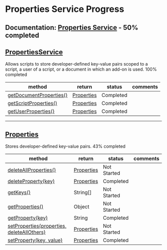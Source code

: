 # Properties Service Progress
**Documentation:** [Properties Service](https://developers.google.com/apps-script/reference/properties) - 50% completed
---
## [PropertiesService](https://developers.google.com/apps-script/reference/properties/properties-service)
Allows scripts to store developer-defined key-value pairs scoped to a script, a user of a script, or a document in which an add-on is used.
100% completed

| method | return | status | comments |
| --- | --- | --- | --- |
| [getDocumentProperties()](https://developers.google.com/apps-script/reference/properties/properties-service#getDocumentProperties()) | [Properties](#properties) | Completed | |
| [getScriptProperties()](https://developers.google.com/apps-script/reference/properties/properties-service#getScriptProperties()) | [Properties](#properties) | Completed | |
| [getUserProperties()](https://developers.google.com/apps-script/reference/properties/properties-service#getUserProperties()) | [Properties](#properties) | Completed | |

---
## [Properties](https://developers.google.com/apps-script/reference/properties/properties)
Stores developer-defined key-value pairs.
43% completed

| method | return | status | comments |
| --- | --- | --- | --- |
| [deleteAllProperties()](https://developers.google.com/apps-script/reference/properties/properties#deleteAllProperties()) | [Properties](#properties) | Not Started | |
| [deleteProperty(key)](https://developers.google.com/apps-script/reference/properties/properties#deleteProperty(String)) | [Properties](#properties) | Completed | |
| [getKeys()](https://developers.google.com/apps-script/reference/properties/properties#getKeys()) | String[] | Not Started | |
| [getProperties()](https://developers.google.com/apps-script/reference/properties/properties#getProperties()) | Object | Not Started | |
| [getProperty(key)](https://developers.google.com/apps-script/reference/properties/properties#getProperty(String)) | String | Completed | |
| [setProperties(properties, deleteAllOthers)](https://developers.google.com/apps-script/reference/properties/properties#setProperties(Object,Boolean)) | [Properties](#properties) | Not Started | |
| [setProperty(key, value)](https://developers.google.com/apps-script/reference/properties/properties#setProperty(String,String)) | [Properties](#properties) | Completed | |
